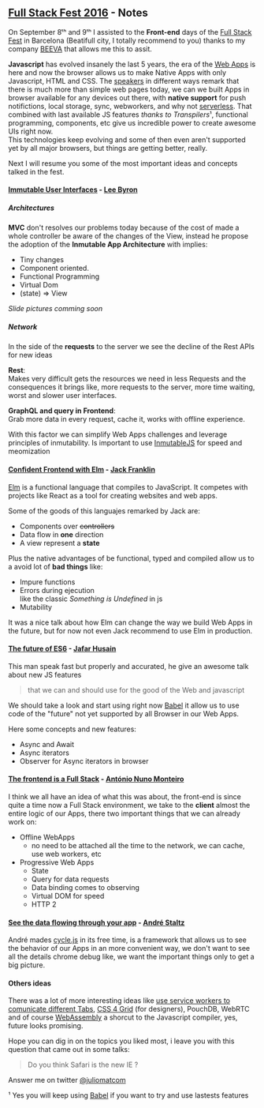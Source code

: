 ## [Full Stack Fest 2016](https://youtu.be/vxMASndC3k4?list=PLe9psSNJBf76DOOKMkDpyo_A5PfZk7JWc) - Notes

On September 8ᵗʰ and 9ᵗʰ I assisted to the **Front-end** days of the [Full Stack Fest](https://2016.fullstackfest.com/agenda/) in Barcelona (Beatifull city, I totally recommend to you) thanks to my company [BEEVA](https://www.beeva.com/en/) that allows me this to assit.  

**Javascript** has evolved insanely the last 5 years, the era of the [Web Apps](https://en.wikipedia.org/wiki/Web_application) is here and now the browser allows us to make Native Apps with only Javascript, HTML and CSS.
The [speakers](https://2016.fullstackfest.com/speakers/) in different ways remark that there is much more than simple web pages today, we can we built Apps in browser available for any devices out there, with **native support** for push notifictions, local storage, sync, webworkers, and why not [serverless](http://martinfowler.com/articles/serverless.html). That combined with last available JS features *thanks to Transpilers*¹, functional programming, components, etc give us incredible power to create awesome UIs right now.  
This technologies keep evolving and some of then even aren't supported yet by all major browsers, but things are getting better, really.

Next I will resume you some of the most important ideas and concepts talked in the fest.

#### [Immutable User Interfaces](https://www.youtube.com/watch?v=pLvrZPSzHxo&index=18&list=PLe9psSNJBf76DOOKMkDpyo_A5PfZk7JWc) - [Lee Byron](http://leebyron.com/)

##### Architectures
 **MVC** don't resolves our problems today because of the cost of made a whole controller be aware of the changes of the View, instead he propose the adoption of the **Inmutable App Architecture** with implies:
  - Tiny changes
  - Component oriented.
  - Functional Programming
  - Virtual Dom
  - (state) => View

*Slide pictures comming soon*

#####  Network
In the side of the **requests** to the server we see the decline of the Rest APIs for new ideas

**Rest**:   
Makes very difficult gets the resources we need in less Requests and the consequences it brings like, more requests to the server, more time waiting, worst and slower user interfaces.

**GraphQL and query in Frontend**:  
Grab more data in every request,  cache it, works with offline experience.

With this factor we can simplify Web Apps challenges and leverage principles of inmutability. Is important to use [InmutableJS](https://github.com/facebook/immutable-js) for speed and meomization



#### [Confident Frontend with Elm](https://www.youtube.com/watch?v=rDQ22Yg3Fms&index=19&list=PLe9psSNJBf76DOOKMkDpyo_A5PfZk7JWc) - [Jack Franklin](https://2016.fullstackfest.com/speakers/jack-franklin/)

[Elm](http://elm-lang.org/) is a functional language that compiles to JavaScript. It competes with projects like React as a tool for creating websites and web apps.  

Some of the goods of this languajes remarked by Jack are:
- Components over ~~controllers~~
- Data flow in **one** direction
- A view represent a **state**

Plus the native advantages of be functional, typed and compiled allow us to a avoid lot of **bad things** like:
- Impure functions
- Errors during ejecution   
  like the classic *Something is Undefined* in js
- Mutability

It was a nice talk about how Elm can change the way we build Web Apps in the future, but for now not even Jack recommend to use Elm in production.

#### [The future of ES6](https://www.youtube.com/watch?v=3pKNRgResq0&index=20&list=PLe9psSNJBf76DOOKMkDpyo_A5PfZk7JWc) - [Jafar Husain](https://2016.fullstackfest.com/speakers/#jafar-husain)
This man speak fast but properly and accurated, he give an awesome talk about new JS features
> that we can and should use for the good of the Web and javascript

We should take a look and start using right now [Babel](https://babeljs.io/) it allow us to use code of the "future" not yet supported by all Browser in our Web Apps.  

Here some concepts and new features:
- Async and Await
- Async iterators
- Observer for Async iterators in browser

#### [The frontend is a Full Stack](https://www.youtube.com/watch?v=wtURpqTgtUs&index=23&list=PLe9psSNJBf76DOOKMkDpyo_A5PfZk7JWc) - [António Nuno Monteiro](https://2016.fullstackfest.com/speakers/#antonio-nuno-monteiro)
I think we all have an idea of what this was about, the front-end is since quite a time now a Full Stack environment, we take to the **client** almost the entire logic of our Apps, there two important things that we can already work on:

- Offline WebApps
  - no need to be attached all the time to the network, we can cache, use web workers, etc
- Progressive Web Apps
  - State
  - Query for data requests  
  - Data binding comes to observing
  - Virtual DOM for speed
  - HTTP 2

#### [See the data flowing through your app](https://www.youtube.com/watch?v=R-GzJgEccEQ&index=27&list=PLe9psSNJBf76DOOKMkDpyo_A5PfZk7JWc) - [André Staltz](https://2016.fullstackfest.com/speakers/andre-staltz/)
André mades [cycle.js](http://cycle.js.org/) in its free time, is a framework that allows us to see the behavior of our Apps in an more convenient way, we don't want to see all the details chrome debug like, we want the important things only to get a big picture.

#### Others ideas
There was a lot of more interesting ideas like [use service workers to comunicate different Tabs](https://2016.fullstackfest.com/speakers/andrew-dunkman/), [CSS 4 Grid](https://2016.fullstackfest.com/speakers/jen-kramer/) (for designers), PouchDB, WebRTC and of course [WebAssembly](https://2016.fullstackfest.com/speakers/bensmith/) a shorcut to the Javascript compiler, yes, future looks promising.

Hope you can dig in on the topics you liked most, i
leave you with this question that came out in some talks:

> Do you think Safari is the new IE ?

Answer me on twitter [@juliomatcom](https://twitter.com/juliomatcom)

¹ Yes you will keep using [Babel](https://babeljs.io/) if you want to try and use lastests features
